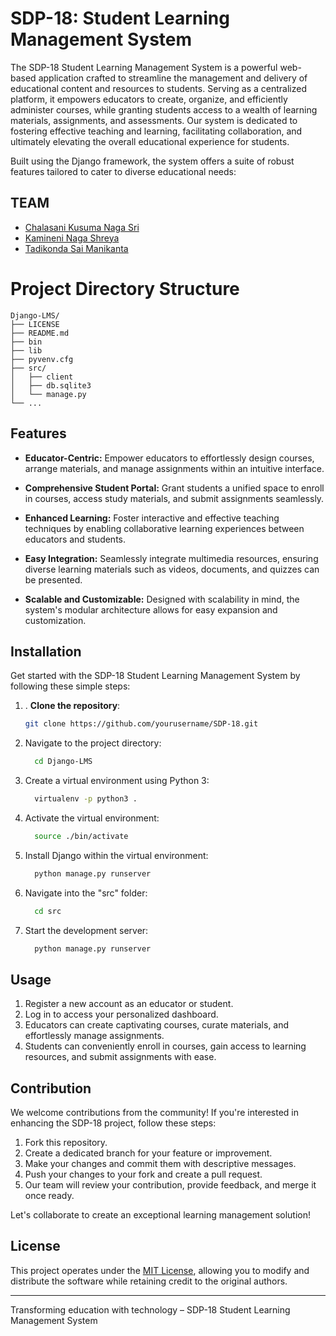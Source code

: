 # SDP-18: Student Learning Management System

The SDP-18 Student Learning Management System is a powerful web-based application crafted to streamline the management and delivery of educational content and resources to students. Serving as a centralized platform, it empowers educators to create, organize, and efficiently administer courses, while granting students access to a wealth of learning materials, assignments, and assessments. Our system is dedicated to fostering effective teaching and learning, facilitating collaboration, and ultimately elevating the overall educational experience for students.

Built using the Django framework, the system offers a suite of robust features tailored to cater to diverse educational needs:


## TEAM 

- [Chalasani Kusuma Naga Sri]()
- [Kamineni Naga Shreya]()
- [Tadikonda Sai Manikanta](https://github.com/saitadikonda99)



# Project Directory Structure

```
Django-LMS/
├── LICENSE
├── README.md
├── bin
├── lib
├── pyvenv.cfg
├── src/
│   ├── client
│   ├── db.sqlite3
│   └── manage.py
└── ...
```



## Features

- **Educator-Centric:** Empower educators to effortlessly design courses, arrange materials, and manage assignments within an intuitive interface.

- **Comprehensive Student Portal:** Grant students a unified space to enroll in courses, access study materials, and submit assignments seamlessly.

- **Enhanced Learning:** Foster interactive and effective teaching techniques by enabling collaborative learning experiences between educators and students.

- **Easy Integration:** Seamlessly integrate multimedia resources, ensuring diverse learning materials such as videos, documents, and quizzes can be presented.

- **Scalable and Customizable:** Designed with scalability in mind, the system's modular architecture allows for easy expansion and customization.

## Installation

Get started with the SDP-18 Student Learning Management System by following these simple steps:

1. . **Clone the repository**:
   ```sh
   git clone https://github.com/yourusername/SDP-18.git
2. Navigate to the project directory:
   ```sh
     cd Django-LMS
3. Create a virtual environment using Python 3:
   ```sh
     virtualenv -p python3 .
4. Activate the virtual environment:
   ```sh
     source ./bin/activate
5. Install Django within the virtual environment:
   ```sh
     python manage.py runserver
6. Navigate into the "src" folder:
   ```sh
     cd src
7. Start the development server:
   ```sh
     python manage.py runserver
## Usage

1. Register a new account as an educator or student.
2. Log in to access your personalized dashboard.
3. Educators can create captivating courses, curate materials, and effortlessly manage assignments.
4. Students can conveniently enroll in courses, gain access to learning resources, and submit assignments with ease.

## Contribution

We welcome contributions from the community! If you're interested in enhancing the SDP-18 project, follow these steps:

1. Fork this repository.
2. Create a dedicated branch for your feature or improvement.
3. Make your changes and commit them with descriptive messages.
4. Push your changes to your fork and create a pull request.
5. Our team will review your contribution, provide feedback, and merge it once ready.

Let's collaborate to create an exceptional learning management solution!

## License

This project operates under the [MIT License](LICENSE), allowing you to modify and distribute the software while retaining credit to the original authors.

---

Transforming education with technology – SDP-18 Student Learning Management System
